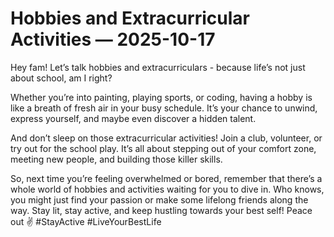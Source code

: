 # Hobbies and Extracurricular Activities — 2025-10-17

Hey fam! Let’s talk hobbies and extracurriculars - because life’s not just about school, am I right?

Whether you’re into painting, playing sports, or coding, having a hobby is like a breath of fresh air in your busy schedule. It’s your chance to unwind, express yourself, and maybe even discover a hidden talent.

And don’t sleep on those extracurricular activities! Join a club, volunteer, or try out for the school play. It’s all about stepping out of your comfort zone, meeting new people, and building those killer skills.

So, next time you’re feeling overwhelmed or bored, remember that there’s a whole world of hobbies and activities waiting for you to dive in. Who knows, you might just find your passion or make some lifelong friends along the way. Stay lit, stay active, and keep hustling towards your best self! Peace out ✌️ #StayActive #LiveYourBestLife